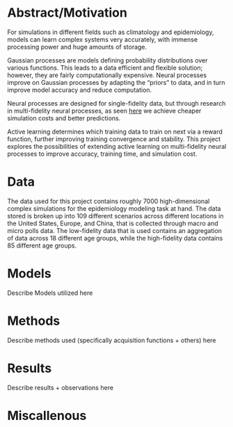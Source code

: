 <!---
![Image](images/IMAGE_TO_BE_INSERTED.png)
<p align="center"><em>IMAGE TITLE</em></p>
-->

# Abstract/Motivation

For simulations in different fields such as climatology and epidemiology, models can learn complex systems very accurately, with immense processing power and huge amounts of storage. 

Gaussian processes are models defining probability distributions over various functions. This leads to a data efficient and flexible solution; however, they are fairly computationally expensive. Neural processes improve on Gaussian processes by adapting the “priors” to data, and in turn improve model accuracy and reduce computation.  

Neural processes are designed for single-fidelity data, but through research in multi-fidelity neural processes, as seen [here](https://arxiv.org/pdf/2206.04872.pdf) we achieve cheaper simulation costs and better predictions.

Active learning determines which training data to train on next via a reward function, further improving training convergence and stability. This project explores the possibilities of extending active learning on multi-fidelity neural processes to improve accuracy, training time, and simulation cost.

# Data
The data used for this project contains roughly 7000 high-dimensional complex simulations for the epidemiology modeling task at hand. The data stored is broken up into 109 different scenarios across different locations in the United States, Europe, and China, that is collected through macro and micro polls data. The low-fidelity data that is used contains an aggregation of data across 18 different age groups, while the high-fidelity data contains 85 different age groups.

# Models
Describe Models utilized here

# Methods
Describe methods used (specifically acquisition functions + others) here

# Results
Describe results + observations here

# Miscallenous
